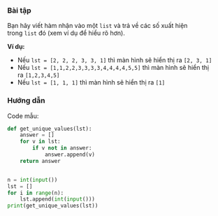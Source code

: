 ### **Bài tập**

Bạn hãy viết hàm nhận vào một `list` và trả về các số xuất hiện trong `list` đó (xem ví dụ để hiểu rõ hơn).

**Ví dụ:**

-   Nếu `lst = [2, 2, 2, 3, 3, 1]` thì màn hình sẽ hiển thị ra `[2, 3, 1]`
-   Nếu `lst = [1,1,2,2,3,3,3,3,4,4,4,4,5,5]` thì màn hình sẽ hiển thị ra `[1,2,3,4,5]`
-   Nếu `lst = [1, 1, 1]` thì màn hình sẽ hiển thị ra `[1]`

<!-- -->

### Hướng dẫn

Code mẫu:

``` python
def get_unique_values(lst):
    answer = []
    for v in lst:
        if v not in answer:
            answer.append(v)
    return answer


n = int(input())
lst = []
for i in range(n):
    lst.append(int(input()))
print(get_unique_values(lst))
```
